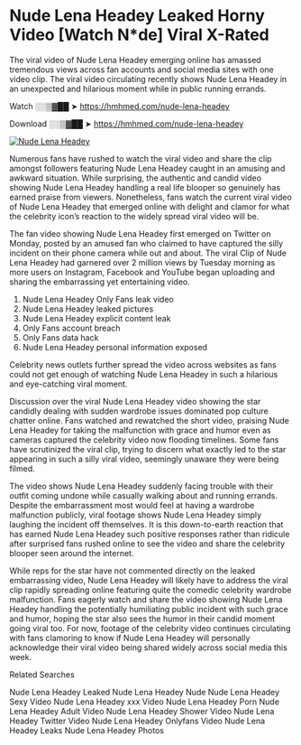 ﻿# Nude Lena Headey Leaked Horny Video [Watch N*de] Viral X-Rated

The viral video of ﻿Nude Lena Headey emerging online has amassed tremendous views across fan accounts and social media sites with one video clip. The viral video circulating recently shows ﻿Nude Lena Headey in an unexpected and hilarious moment while in public running errands. 

Watch ░░▒▓██ ➤ https://hmhmed.com/nude-lena-headey

Download ░░▒▓██ ➤ https://hmhmed.com/nude-lena-headey

[![Nude Lena Headey](https://i.imgur.com/dJHk4Zq.gif)](https://hmhmed.com/nude-lena-headey)

Numerous fans have rushed to watch the viral video and share the clip amongst followers featuring ﻿Nude Lena Headey caught in an amusing and awkward situation. While surprising, the authentic and candid video showing ﻿Nude Lena Headey handling a real life blooper so genuinely has earned praise from viewers. Nonetheless, fans watch the current viral video of ﻿Nude Lena Headey that emerged online with delight and clamor for what the celebrity icon’s reaction to the widely spread viral video will be.

The fan video showing ﻿Nude Lena Headey first emerged on Twitter on Monday, posted by an amused fan who claimed to have captured the silly incident on their phone camera while out and about. The viral Clip of ﻿Nude Lena Headey had garnered over 2 million views by Tuesday morning as more users on Instagram, Facebook and YouTube began uploading and sharing the embarrassing yet entertaining video. 

1. ﻿Nude Lena Headey Only Fans leak video
2. ﻿Nude Lena Headey leaked pictures
3. ﻿Nude Lena Headey explicit content leak
4. Only Fans account breach
5. Only Fans data hack
6. ﻿Nude Lena Headey personal information exposed

Celebrity news outlets further spread the video across websites as fans could not get enough of watching ﻿Nude Lena Headey in such a hilarious and eye-catching viral moment. 

Discussion over the viral ﻿Nude Lena Headey video showing the star candidly dealing with sudden wardrobe issues dominated pop culture chatter online. Fans watched and rewatched the short video, praising ﻿Nude Lena Headey for taking the malfunction with grace and humor even as cameras captured the celebrity video now flooding timelines. Some fans have scrutinized the viral clip, trying to discern what exactly led to the star appearing in such a silly viral video, seemingly unaware they were being filmed.

The video shows ﻿Nude Lena Headey suddenly facing trouble with their outfit coming undone while casually walking about and running errands. Despite the embarrassment most would feel at having a wardrobe malfunction publicly, viral footage shows ﻿Nude Lena Headey simply laughing the incident off themselves. It is this down-to-earth reaction that has earned ﻿Nude Lena Headey such positive responses rather than ridicule after surprised fans rushed online to see the video and share the celebrity blooper seen around the internet.  

While reps for the star have not commented directly on the leaked embarrassing video, ﻿Nude Lena Headey will likely have to address the viral clip rapidly spreading online featuring quite the comedic celebrity wardrobe malfunction. Fans eagerly watch and share the video showing ﻿Nude Lena Headey handling the potentially humiliating public incident with such grace and humor, hoping the star also sees the humor in their candid moment going viral too. For now, footage of the celebrity video continues circulating with fans clamoring to know if ﻿Nude Lena Headey will personally acknowledge their viral video being shared widely across social media this week.

Related Searches

﻿Nude Lena Headey Leaked
﻿Nude Lena Headey Nude
﻿Nude Lena Headey Sexy Video
﻿Nude Lena Headey xxx Video
﻿Nude Lena Headey Porn
﻿Nude Lena Headey Adult Video
﻿Nude Lena Headey Shower Video
﻿Nude Lena Headey Twitter Video
﻿Nude Lena Headey Onlyfans Video
﻿Nude Lena Headey Leaks
﻿Nude Lena Headey Photos